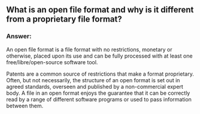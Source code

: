 ## What is an open file format and why is it different from a proprietary file format?

### Answer:

An open file format is a file format with no restrictions, monetary or otherwise, placed upon its use and can be fully processed with at least one free/libre/open-source software tool. 

Patents are a common source of restrictions that make a format proprietary. Often, but not necessarily, the structure of an open format is set out in agreed standards, overseen and published by a non-commercial expert body. A file in an open format enjoys the guarantee that it can be correctly read by a range of different software programs or used to pass information between them.
